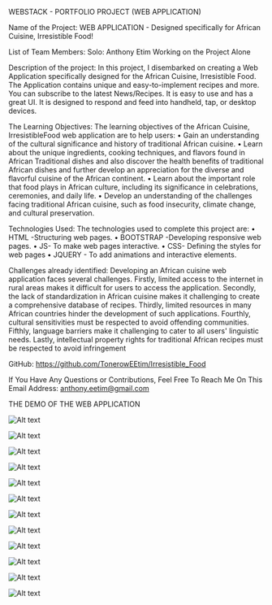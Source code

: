 WEBSTACK - PORTFOLIO PROJECT (WEB APPLICATION)

Name of the Project:
WEB APPLICATION - Designed specifically for African Cuisine, Irresistible Food!

List of Team Members: 
Solo: Anthony Etim
Working on the Project Alone

Description of the project:
In this project, I disembarked on creating a Web Application specifically designed for the African Cuisine, Irresistible Food. The Application contains unique and easy-to-implement recipes and more. You can subscribe to the latest News/Recipes. It is easy to use and has a great UI. It is designed to respond and feed into handheld, tap, or desktop devices. 

The Learning Objectives:
The learning objectives of the African Cuisine, IrresistibleFood web application are to help users:
•	Gain an understanding of the cultural significance and history of traditional African cuisine.
•	Learn about the unique ingredients, cooking techniques, and flavors found in African Traditional dishes and also discover the health benefits of traditional African dishes and further develop an appreciation for the diverse and flavorful cuisine of the African continent.
•	Learn about the important role that food plays in African culture, including its significance in celebrations, ceremonies, and daily life.
•	Develop an understanding of the challenges facing traditional African cuisine, such as food insecurity, climate change, and cultural preservation.

Technologies Used: 
The technologies used to complete this project are:
•	HTML -Structuring web pages.
•	BOOTSTRAP -Developing responsive web pages.
•	JS- To make web pages interactive.
•	CSS- Defining the styles for web pages
•	JQUERY - To add animations and interactive elements.

Challenges already identified:
Developing an African cuisine web application faces several challenges. Firstly, limited access to the internet in rural areas makes it difficult for users to access the application. Secondly, the lack of standardization in African cuisine makes it challenging to create a comprehensive database of recipes. Thirdly, limited resources in many African countries hinder the development of such applications. Fourthly, cultural sensitivities must be respected to avoid offending communities. Fifthly, language barriers make it challenging to cater to all users' linguistic needs. Lastly, intellectual property rights for traditional African recipes must be respected to avoid infringement

GitHub:
https://github.com/TonerowEEtim/Irresistible_Food

If You Have Any Questions or Contributions, Feel Free To Reach Me On This Email Address:
anthony.eetim@gmail.com

THE DEMO OF THE WEB APPLICATION

![Alt text](image.png)

![Alt text](image-1.png)

![Alt text](image-2.png)

![Alt text](image-3.png)

![Alt text](image-4.png)

![Alt text](image-5.png)

![Alt text](image-6.png)

![Alt text](image-7.png)

![Alt text](image-8.png)

![Alt text](image-9.png)

![Alt text](image-10.png)

![Alt text](image-11.png)